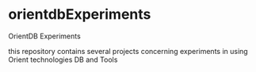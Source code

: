 # orientdbExperiments
OrientDB Experiments

this repository contains several projects concerning experiments in using Orient technologies DB and Tools
